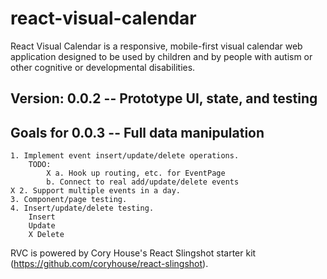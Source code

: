 # react-visual-calendar

React Visual Calendar is a responsive, mobile-first visual calendar web application designed to be used by children and by people with autism or other cognitive or developmental disabilities.

## Version: 0.0.2 -- Prototype UI, state, and testing

## Goals for 0.0.3 -- Full data manipulation

    1. Implement event insert/update/delete operations.
        TODO: 
            X a. Hook up routing, etc. for EventPage
            b. Connect to real add/update/delete events
    X 2. Support multiple events in a day.
    3. Component/page testing.
    4. Insert/update/delete testing.
        Insert
        Update
        X Delete


RVC is powered by Cory House's React Slingshot starter kit (https://github.com/coryhouse/react-slingshot).

